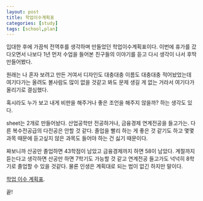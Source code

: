 ```yaml
---
layout: post
title: 학업이수계획표
categories: [study]
tags: [school,plan]
---
```


입대한 후에 가끔씩 전역후를 생각하며 만들었던 학업이수계획표이다. 이번에 휴가를 갔다오면서 나보다 1년 먼저 수업을 들어본 친구들의 이야기를 듣고 다시 생각이 나서 후딱 만들어봤다.

원래는 나 혼자 보려고 만든 거여서 디자인도 대충대충 이름도 대충대충 적어놨었는데 여기다가는 올려도 볼사람도 많이 없을 것같고 봐도 문제 생길 게 없는 거라서 여기다가 올리기로 결심했다.

혹시라도 누가 보고 내게 비판을 해주거나 좋은 조언을 해주지 않을까? 하는 생각도 있다.

sheet는 2개로 만들어놨다. 산업공학만 전공하거나, 금융경제 연계전공을 들고가는. 다른 복수전공급의 다전공은 안할 것 같다. 졸업을 빨리 하는 게 좋은 것 같기도 하고 몇몇 과목 때문에 듣고싶지 않은
과목도 들어야 하는 건 싫기 때문이다.

짜보니까 산공만 졸업하면 43학점이 남았고 금융경제까지 하면 58이 남았다. 계절까지 듣는다고 생각하면 산공만 하면 7학기도 가능할 것 같고 연계전공 들고가도 넉넉히 8학기로 졸업할 수 있을 것같다.
물론 인생은 계획대로 되는 법이 없긴 하지만 말이다.

[학업 이수 계획표](https://docs.google.com/spreadsheets/d/1V8UM-3RNfDUcJc_UzjAvlkRIZXM7-LNBy6KDmO__77Q/edit?usp=sharing).


끝!
